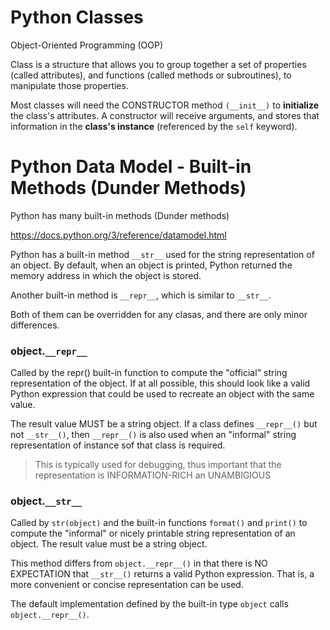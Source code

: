 # Python Classes

Object-Oriented Programming (OOP)

Class is a structure that allows you to group together a set of properties (called attributes), and functions (called methods or subroutines), to manipulate those properties.

Most classes will need the CONSTRUCTOR method `(__init__)` to **initialize** the class's attributes. A constructor will receive arguments, and stores that information in the **class's instance** (referenced by the `self` keyword). 

# Python Data Model - Built-in Methods (Dunder Methods)

Python has many built-in methods (Dunder methods)

https://docs.python.org/3/reference/datamodel.html

Python has a built-in method `__str__` used for the string representation of an object.
By default, when an object is printed, Python returned the memory address in which the object is stored.

Another built-in method is `__repr__`, which is similar to `__str__`. 

Both of them can be overridden for any clasas, and there are only minor differences.

### object.`__repr__` 
Called by the repr() built-in function to compute the "official" string representation of the object. If at all possible, this should look like a valid Python expression that could be used to recreate an object with the same value. 

The result value MUST be a string object. If a class defines `__repr__()` but not `__str__()`, then `__repr__()` is also used when an "informal" string representation of instance sof that class is required. 

> This is typically used for debugging, thus important that the representation is INFORMATION-RICH an UNAMBIGIOUS

### object.`__str__`

Called by `str(object)` and the built-in functions `format()` and `print()` to compute the "informal" or nicely printable string representation of an object. The result value must be a string object. 

This method differs from `object.__repr__()` in that there is NO EXPECTATION that `__str__()` returns a valid Python expression. That is, a more convenient or concise representation can be used. 

The default implementation defined by the built-in type `object` calls `object.__repr__()`.





